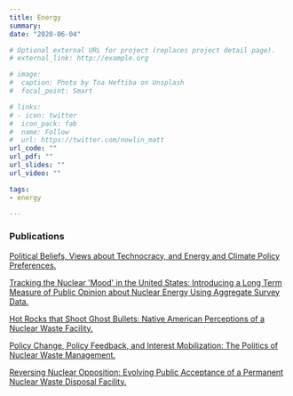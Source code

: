 ```yaml
---
title: Energy
summary:
date: "2020-06-04"

# Optional external URL for project (replaces project detail page).
# external_link: http://example.org

# image:
#  caption: Photo by Toa Heftiba on Unsplash
#  focal_point: Smart

# links:
# - icon: twitter
#  icon_pack: fab
#  name: Follow
#  url: https://twitter.com/nowlin_matt
url_code: ""
url_pdf: ""
url_slides: ""
url_video: ""

tags:
- energy

---
```


### Publications 

<i class="far fa-file"></i> <a href="/publication/tech/" itemprop="url"><span itemprop="name">Political Beliefs, Views about Technocracy, and Energy and Climate Policy Preferences. </span></a>

<i class="far fa-file"></i> <a href="/publication/nuclear-mood/" itemprop="url"><span itemprop="name">Tracking the Nuclear 'Mood' in the United States: Introducing a Long Term Measure of Public Opinion about Nuclear Energy Using Aggregate Survey Data.</span></a>

<i class="far fa-file"></i> <a href="/publication/hot-rocks/" itemprop="url"><span itemprop="name">Hot Rocks that Shoot Ghost Bullets: Native American Perceptions of a Nuclear Waste Facility.</span></a>

<i class="far fa-file"></i> <a href="/publication/change-feedback/" itemprop="url"><span itemprop="name">Policy Change, Policy Feedback, and Interest Mobilization: The Politics of Nuclear Waste Management.</span></a>

<i class="far fa-file"></i> <a href="/publication/nuclear-nimby/" itemprop="url"><span itemprop="name">Reversing Nuclear Opposition: Evolving Public Acceptance of a Permanent Nuclear Waste Disposal Facility.</span></a>



